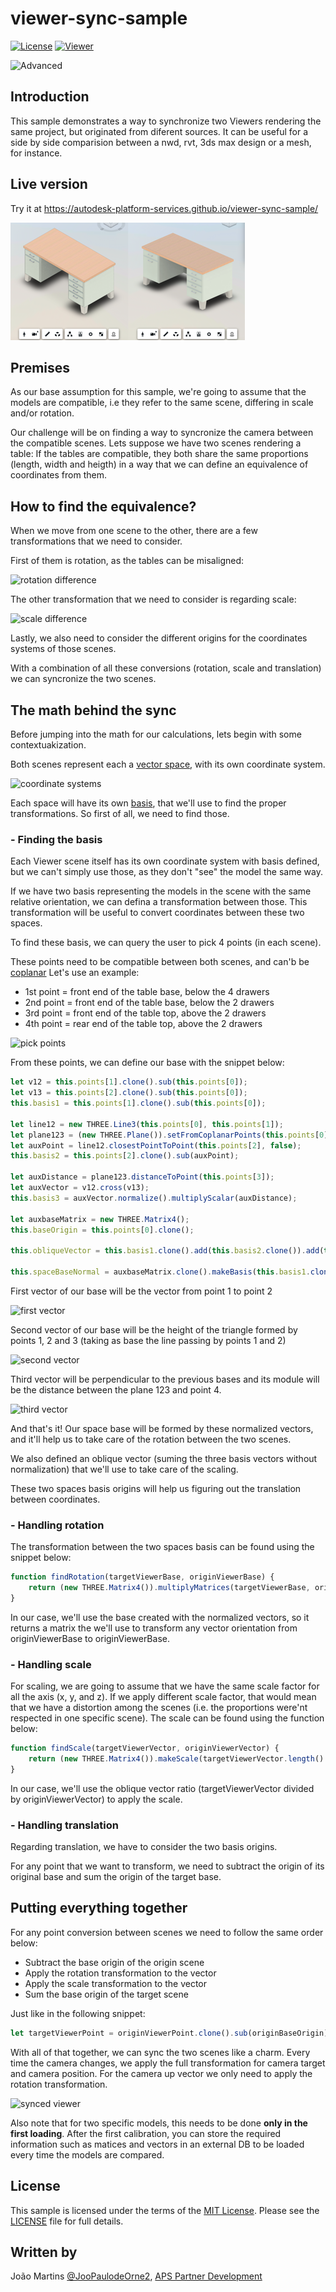 # viewer-sync-sample

[![License](http://img.shields.io/:license-MIT-blue.svg)](http://opensource.org/licenses/MIT)
[![Viewer](https://img.shields.io/badge/Viewer-v7-green.svg)](http://developer.autodesk.com/)

![Advanced](https://img.shields.io/badge/Level-Advanced-red.svg)

## Introduction
This sample demonstrates a way to synchronize two Viewers rendering the same project, but originated from diferent sources. It can be useful for a side by side comparision between a nwd, rvt, 3ds max design or a mesh, for instance.

## Live version

Try it at https://autodesk-platform-services.github.io/viewer-sync-sample/

![thumbnail](thumbnail.png)

## Premises
As our base assumption for this sample, we're going to assume that the models are compatible, i.e they refer to the same scene, differing in scale and/or rotation.

Our challenge will be on finding a way to syncronize the camera between the compatible scenes. Lets suppose we have two scenes rendering a table: If the tables are compatible, they both share the same proportions (length, width and heigth) in a way that we can define an equivalence of coordinates from them.

## How to find the equivalence?
When we move from one scene to the other, there are a few transformations that we need to consider.

First of them is rotation, as the tables can be misaligned:

![rotation difference](./assets/tables_rotation.gif)

The other transformation that we need to consider is regarding scale:

![scale difference](./assets/tables_scale.gif)

Lastly, we also need to consider the different origins for the coordinates systems of those scenes.

With a combination of all these conversions (rotation, scale and translation) we can syncronize the two scenes.

## The math behind the sync
Before jumping into the math for our calculations, lets begin with some contextuakization.

Both scenes represent each a [vector space](https://en.wikipedia.org/wiki/Vector_space), with its own coordinate system.

![coordinate systems](./assets/coordinate_systems.png)

Each space will have its own [basis](https://en.wikipedia.org/wiki/Basis_(linear_algebra)), that we'll use to find the proper transformations. So first of all, we need to find those.

### - Finding the basis
Each Viewer scene itself has its own coordinate system with basis defined, but we can't simply use those, as they don't "see" the model the same way.

If we have two basis representing the models in the scene with the same relative orientation, we can defina a transformation between those. This transformation will be useful to convert coordinates between these two spaces.

To find these basis, we can query the user to pick 4 points (in each scene).

These points need to be compatible between both scenes, and can'b be [coplanar](https://en.wikipedia.org/wiki/Coplanarity)
Let's use an example:

- 1st point = front end of the table base, below the 4 drawers
- 2nd point = front end of the table base, below the 2 drawers
- 3rd point = front end of the table top, above the 2 drawers
- 4th point = rear end of the table top, above the 2 drawers

![pick points](./assets/pick_points.gif)

From these points, we can define our base with the snippet below:

```js
let v12 = this.points[1].clone().sub(this.points[0]);
let v13 = this.points[2].clone().sub(this.points[0]);
this.basis1 = this.points[1].clone().sub(this.points[0]);

let line12 = new THREE.Line3(this.points[0], this.points[1]);
let plane123 = (new THREE.Plane()).setFromCoplanarPoints(this.points[0], this.points[1], this.points[2]);
let auxPoint = line12.closestPointToPoint(this.points[2], false);
this.basis2 = this.points[2].clone().sub(auxPoint);

let auxDistance = plane123.distanceToPoint(this.points[3]);
let auxVector = v12.cross(v13);
this.basis3 = auxVector.normalize().multiplyScalar(auxDistance);

let auxbaseMatrix = new THREE.Matrix4();
this.baseOrigin = this.points[0].clone();

this.obliqueVector = this.basis1.clone().add(this.basis2.clone()).add(this.basis3.clone());

this.spaceBaseNormal = auxbaseMatrix.clone().makeBasis(this.basis1.clone().normalize(), this.basis2.clone().normalize(), this.basis3.clone().normalize());
```

First vector of our base will be the vector from point 1 to point 2

![first vector](./assets/first_vector.png)

Second vector of our base will be the height of the triangle formed by points 1, 2 and 3 (taking as base the line passing by points 1 and 2)

![second vector](./assets/second_vector.png)

Third vector will be perpendicular to the previous bases and its module will be the distance between the plane 123 and point 4.

![third vector](./assets/third_vector.png)

And that's it!
Our space base will be formed by these normalized vectors, and it'll help us to take care of the rotation between the two scenes.

We also defined an oblique vector (suming the three basis vectors without normalization) that we'll use to take care of the scaling.

These two spaces basis origins will help us figuring out the translation between coordinates.

### - Handling rotation
The transformation between the two spaces basis can be found using the snippet below:

```js
function findRotation(targetViewerBase, originViewerBase) {
    return (new THREE.Matrix4()).multiplyMatrices(targetViewerBase, originViewerBase.transpose());
}
```

In our case, we'll use the base created with the normalized vectors, so it returns a matrix the we'll use to transform any vector orientation from originViewerBase to originViewerBase.

### - Handling scale
For scaling, we are going to assume that we have the same scale factor for all the axis (x, y, and z). If we apply different scale factor, that would mean that we have a distortion among the scenes (i.e. the proportions were'nt respected in one specific scene).
The scale can be found using the function below:
```js
function findScale(targetViewerVector, originViewerVector) {
    return (new THREE.Matrix4()).makeScale(targetViewerVector.length() / originViewerVector.length(), targetViewerVector.length() / originViewerVector.length(), targetViewerVector.length() / originViewerVector.length());
}
```
In our case, we'll use the oblique vector ratio (targetViewerVector divided by originViewerVector) to apply the scale.

### - Handling translation
Regarding translation, we have to consider the two basis origins.

For any point that we want to transform, we need to subtract the origin of its original base and sum the origin of the target base.

## Putting everything together
For any point conversion between scenes we need to follow the same order below:

 - Subtract the base origin of the origin scene
 - Apply the rotation transformation to the vector
 - Apply the scale transformation to the vector
 - Sum the base origin of the target scene

Just like in the following snippet:

```js
let targetViewerPoint = originViewerPoint.clone().sub(originBaseOrigin).applyMatrix4(rotationMatrix).applyMatrix4(scaleMatrix).add(targetBaseOrigin);
```
With all of that together, we can sync the two scenes like a charm.
Every time the camera changes, we apply the full transformation for camera target and camera position. For the camera up vector we only need to apply the rotation transformation.

![synced viewer](./assets/synced_viewer.gif)

Also note that for two specific models, this needs to be done **only in the first loading**. After the first calibration, you can store the required information such as matices and vectors in an external DB to be loaded every time the models are compared.


## License

This sample is licensed under the terms of the [MIT License](http://opensource.org/licenses/MIT). Please see the [LICENSE](LICENSE) file for full details.

## Written by

João Martins [@JooPaulodeOrne2](http://twitter.com/JooPaulodeOrne2), [APS Partner Development](http://aps.autodesk.com)
